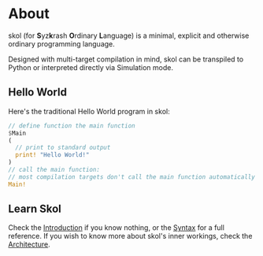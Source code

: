 # About

skol (for **S**yz**k**rash **O**rdinary **L**anguage) is a minimal, explicit
and otherwise ordinary programming language.

Designed with multi-target compilation in mind, skol can be transpiled to
Python or interpreted directly via Simulation mode.

## Hello World

Here's the traditional Hello World program in skol:

```rust
// define function the main function
$Main
(
  // print to standard output
  print! "Hello World!"
)
// call the main function:
// most compilation targets don't call the main function automatically
Main!
```

## Learn Skol

Check the [Introduction](intro) if you know nothing, or the [Syntax](syntax)
for a full reference. If you wish to know more about skol's inner workings,
check the [Architecture](arch).
